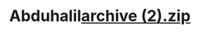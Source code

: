 # Abduhalil[archive (2).zip](https://github.com/Abduhalil06062003/Abduhalil/files/11400090/archive.2.zip)
